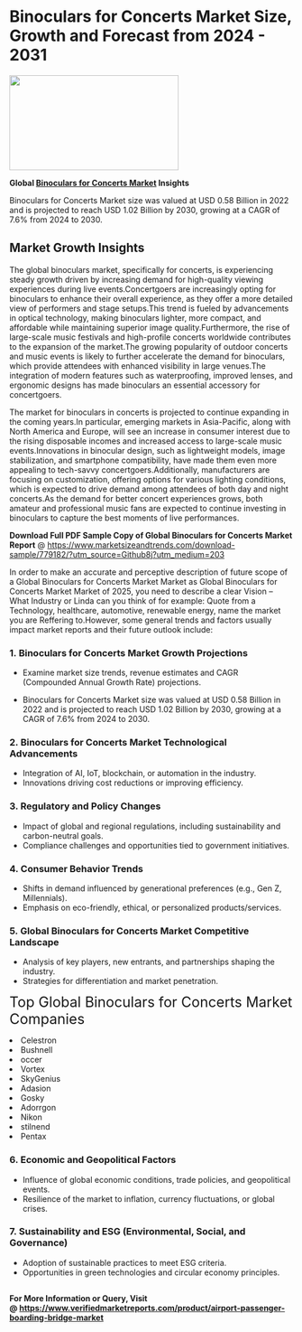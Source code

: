<H1>Binoculars for Concerts Market Size, Growth and Forecast from 2024 - 2031</H1><img class="aligncenter size-medium wp-image-584254" src="https://thirdeyenews.in/wp-content/uploads/2024/09/Global-Market-Research-300x168.jpeg" alt="" width="300" height="168" /><p><strong>Global&nbsp;<a href="https://www.marketsizeandtrends.com/download-sample/779182/?utm_source=Github8j?utm_medium=203">Binoculars for Concerts Market</a> Insights</strong></p><p>Binoculars for Concerts Market size was valued at USD 0.58 Billion in 2022 and is projected to reach USD 1.02 Billion by 2030, growing at a CAGR of 7.6% from 2024 to 2030.</p><p><h2>Market Growth Insights</h2> <p>The global binoculars market, specifically for concerts, is experiencing steady growth driven by increasing demand for high-quality viewing experiences during live events.Concertgoers are increasingly opting for binoculars to enhance their overall experience, as they offer a more detailed view of performers and stage setups.This trend is fueled by advancements in optical technology, making binoculars lighter, more compact, and affordable while maintaining superior image quality.Furthermore, the rise of large-scale music festivals and high-profile concerts worldwide contributes to the expansion of the market.The growing popularity of outdoor concerts and music events is likely to further accelerate the demand for binoculars, which provide attendees with enhanced visibility in large venues.The integration of modern features such as waterproofing, improved lenses, and ergonomic designs has made binoculars an essential accessory for concertgoers.</p> <p>The market for binoculars in concerts is projected to continue expanding in the coming years.In particular, emerging markets in Asia-Pacific, along with North America and Europe, will see an increase in consumer interest due to the rising disposable incomes and increased access to large-scale music events.Innovations in binocular design, such as lightweight models, image stabilization, and smartphone compatibility, have made them even more appealing to tech-savvy concertgoers.Additionally, manufacturers are focusing on customization, offering options for various lighting conditions, which is expected to drive demand among attendees of both day and night concerts.As the demand for better concert experiences grows, both amateur and professional music fans are expected to continue investing in binoculars to capture the best moments of live performances.<p><span class=""><strong>Download Full PDF Sample Copy of Global Binoculars for Concerts Market Report</strong> @ <a href="https://www.marketsizeandtrends.com/download-sample/779182/?utm_source=Github8j?utm_medium=203" target="_blank">https://www.marketsizeandtrends.com/download-sample/779182/?utm_source=Github8j?utm_medium=203</a></span></p><p>In order to make an accurate and perceptive description of future scope of a Global&nbsp;Binoculars for Concerts Market Market as Global&nbsp;Binoculars for Concerts Market Market of 2025, you need to describe a clear Vision &ndash; What Industry or Linda can you think of for example: Quote from a Technology, healthcare, automotive, renewable energy, name the market you are Reffering to.However, some general trends and factors usually impact market reports and their future outlook include:</p><h3>1.&nbsp;<strong>Binoculars for Concerts Market Growth Projections</strong></h3><ul><li>Examine market size trends, revenue estimates and CAGR (Compounded Annual Growth Rate) projections.</li><li><p>Binoculars for Concerts Market size was valued at USD 0.58 Billion in 2022 and is projected to reach USD 1.02 Billion by 2030, growing at a CAGR of 7.6% from 2024 to 2030.</p></li></ul><h3>2.&nbsp;<strong>Binoculars for Concerts Market Technological Advancements</strong></h3><ul><li>Integration of AI, IoT, blockchain, or automation in the industry.</li><li>Innovations driving cost reductions or improving efficiency.</li></ul><h3>3.&nbsp;<strong>Regulatory and Policy Changes</strong></h3><ul><li>Impact of global and regional regulations, including sustainability and carbon-neutral goals.</li><li>Compliance challenges and opportunities tied to government initiatives.</li></ul><h3>4.&nbsp;<strong>Consumer Behavior Trends</strong></h3><ul><li>Shifts in demand influenced by generational preferences (e.g., Gen Z, Millennials).</li><li>Emphasis on eco-friendly, ethical, or personalized products/services.</li></ul><h3>5.&nbsp;<strong>Global Binoculars for Concerts Market Competitive Landscape</strong></h3><ul><li>Analysis of key players, new entrants, and partnerships shaping the industry.</li><li>Strategies for differentiation and market penetration.</li></ul><p data-pm-slice="1 1 []"><span style="color: inherit; font-family: inherit; font-size: 25px;">Top Global Binoculars for Concerts Market Companies</span></p><div class="" data-test-id=""><p><li>Celestron</li><li> Bushnell</li><li> occer</li><li> Vortex</li><li> SkyGenius</li><li> Adasion</li><li> Gosky</li><li> Adorrgon</li><li> Nikon</li><li> stilnend</li><li> Pentax</li></p></div><h3>6.&nbsp;<strong>Economic and Geopolitical Factors</strong></h3><ul><li>Influence of global economic conditions, trade policies, and geopolitical events.</li><li>Resilience of the market to inflation, currency fluctuations, or global crises.</li></ul><h3>7.&nbsp;<strong>Sustainability and ESG (Environmental, Social, and Governance)</strong></h3><ul><li>Adoption of sustainable practices to meet ESG criteria.</li><li>Opportunities in green technologies and circular economy principles.</li></ul><h2><strong style="font-size: 14px;">For More Information or Query, Visit @&nbsp;</strong><a style="background-color: #ffffff; font-size: 14px;" href="https://www.marketsizeandtrends.com/report/binoculars-for-concerts-market/" target="_blank">https://www.verifiedmarketreports.com/product/airport-passenger-boarding-bridge-market</a></h2>